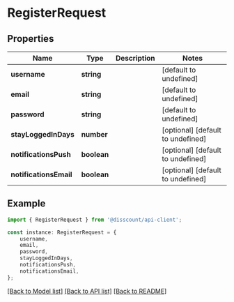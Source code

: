 # RegisterRequest


## Properties

Name | Type | Description | Notes
------------ | ------------- | ------------- | -------------
**username** | **string** |  | [default to undefined]
**email** | **string** |  | [default to undefined]
**password** | **string** |  | [default to undefined]
**stayLoggedInDays** | **number** |  | [optional] [default to undefined]
**notificationsPush** | **boolean** |  | [optional] [default to undefined]
**notificationsEmail** | **boolean** |  | [optional] [default to undefined]

## Example

```typescript
import { RegisterRequest } from '@disscount/api-client';

const instance: RegisterRequest = {
    username,
    email,
    password,
    stayLoggedInDays,
    notificationsPush,
    notificationsEmail,
};
```

[[Back to Model list]](../README.md#documentation-for-models) [[Back to API list]](../README.md#documentation-for-api-endpoints) [[Back to README]](../README.md)
